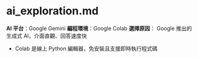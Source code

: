 # ai_exploration.md
**AI 平台**：Google Gemini
  **編程環境**：Google Colab
  **選擇原因**： Google 推出的生成式 AI，介面直觀、回答速度快
  - Colab 是線上 Python 編輯器，免安裝且支援即時執行程式碼
